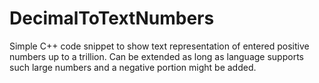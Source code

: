 # DecimalToTextNumbers

Simple C++ code snippet to show text representation of entered positive numbers up to a trillion. 
Can be extended as long as language supports such large numbers and a negative portion might be added.
